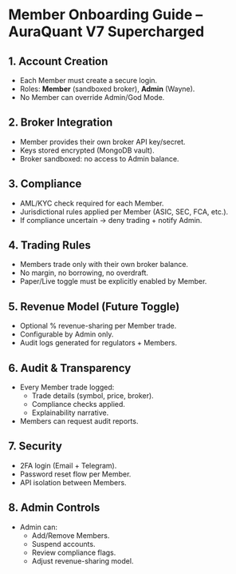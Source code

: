 # Member Onboarding Guide – AuraQuant V7 Supercharged

## 1. Account Creation
- Each Member must create a secure login.
- Roles: **Member** (sandboxed broker), **Admin** (Wayne).
- No Member can override Admin/God Mode.

## 2. Broker Integration
- Member provides their own broker API key/secret.
- Keys stored encrypted (MongoDB vault).
- Broker sandboxed: no access to Admin balance.

## 3. Compliance
- AML/KYC check required for each Member.
- Jurisdictional rules applied per Member (ASIC, SEC, FCA, etc.).
- If compliance uncertain → deny trading + notify Admin.

## 4. Trading Rules
- Members trade only with their own broker balance.
- No margin, no borrowing, no overdraft.
- Paper/Live toggle must be explicitly enabled by Member.

## 5. Revenue Model (Future Toggle)
- Optional % revenue-sharing per Member trade.
- Configurable by Admin only.
- Audit logs generated for regulators + Members.

## 6. Audit & Transparency
- Every Member trade logged:
  - Trade details (symbol, price, broker).
  - Compliance checks applied.
  - Explainability narrative.
- Members can request audit reports.

## 7. Security
- 2FA login (Email + Telegram).
- Password reset flow per Member.
- API isolation between Members.

## 8. Admin Controls
- Admin can:
  - Add/Remove Members.
  - Suspend accounts.
  - Review compliance flags.
  - Adjust revenue-sharing model.
